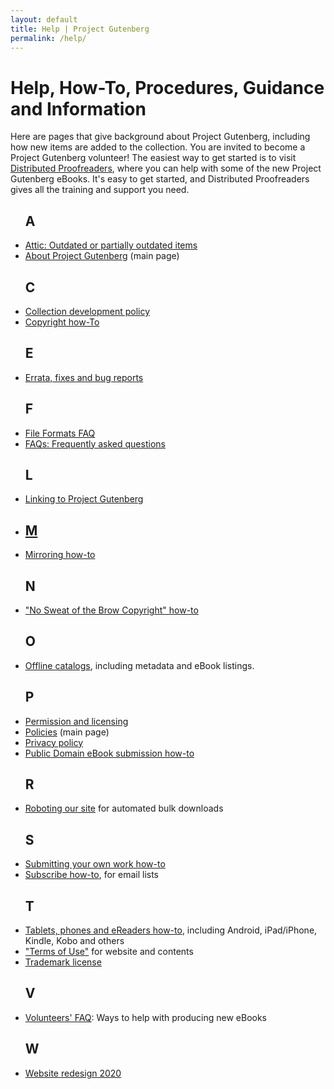 ```yaml
---
layout: default
title: Help | Project Gutenberg
permalink: /help/
---
```


Help, How-To, Procedures, Guidance and Information
==================================================

Here are pages that give background about Project Gutenberg, including how new items are added to the collection. You are invited to become a Project Gutenberg volunteer! The easiest way to get started is to visit [Distributed Proofreaders](https://www.pgdp.net), where you can help with some of the new Project Gutenberg eBooks. It's easy to get started, and Distributed Proofreaders gives all the training and support you need.

 <div class="bookshelves ">
    <ul>
      <h2>A</h2>
       <li><a href="/attic/">Attic: Outdated or partially outdated items</a></li>
       <li><a href="/about">About Project Gutenberg</a> (main page)</li>
      <h2>C</h2>
       <li><a href="/policy/collection_development.html">Collection development policy</a></li>
       <li><a href="/help/copyright.html">Copyright how-To</a></li>
      <h2>E</h2>
       <li><a href="/help/errata.html">Errata, fixes and bug reports</a></li>
      <h2>F</h2>
       <li><a href="/help/file_formats.html">File Formats FAQ</a></li>
       <li><a href="/help/faq.html">FAQs: Frequently asked questions</a></li>
      <h2>L</h2>
       <li><a href="/policy/linking.html">Linking to Project Gutenberg<li>
      <h2>M</h2>
       <li><a href="/help/mirroring.html">Mirroring how-to</a></li>
      <h2>N</h2>
       <li><a href="/help/no_sweat_copyright.html">"No Sweat of the Brow Copyright" how-to</a></li>
      <h2>O</h2>
       <li><a href="/ebooks/offline_catalogs.html">Offline catalogs</a>, including metadata and eBook listings.</li>
      <h2>P</h2>
       <li><a href="/policy/permission.html">Permission and licensing</a></li>
       <li><a href="/policy/">Policies</a> (main page)</li>
       <li><a href="/policy/privacy_policy.html">Privacy policy</a></li>
       <li><a href="/help/public_domain_ebook_submission.html">Public Domain eBook submission how-to</a></li>
      <h2>R</h2>
       <li><a href="/policy/robot_access.html">Roboting our site</a> for automated bulk downloads</li>
      <h2>S</h2>
       <li><a href="/help/submitting_your_own_work.html">Submitting your own work how-to</a></li>
       <li><a href="/help/subscribe_how_to.html">Subscribe how-to</a>, for email lists</li>
      <h2>T</h2>
       <li><a href="/help/mobile.html">Tablets, phones and eReaders how-to</a>, including Android, iPad/iPhone, Kindle, Kobo and others</li>
       <li><a href="/policy/terms_of_use.html">"Terms of Use"</a> for website and contents</li>
       <li><a href="/policy/license.html">Trademark license</a></li>
      <h2>V</h2>
       <li><a href="/help/volunteers_faq.html">Volunteers' FAQ</a>: Ways to help with producing new eBooks</li>
      <h2>W</h2>
       <li><a href="/help/new_website.html">Website redesign 2020</a></li>

